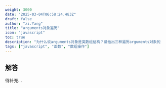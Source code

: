 ```yaml
---
weight: 3000
date: "2025-03-04T06:58:24.483Z"
draft: false
author: "zi.Yang"
title: "arguments对象遍历"
icon: "javascript"
toc: true
description: "为什么说arguments对象是类数组结构？请给出三种遍历arguments对象的方式并说明现代JavaScript中的最佳实践。"
tags: ["javascript", "函数", "数组操作"]
---
```


## 解答

待补充...
